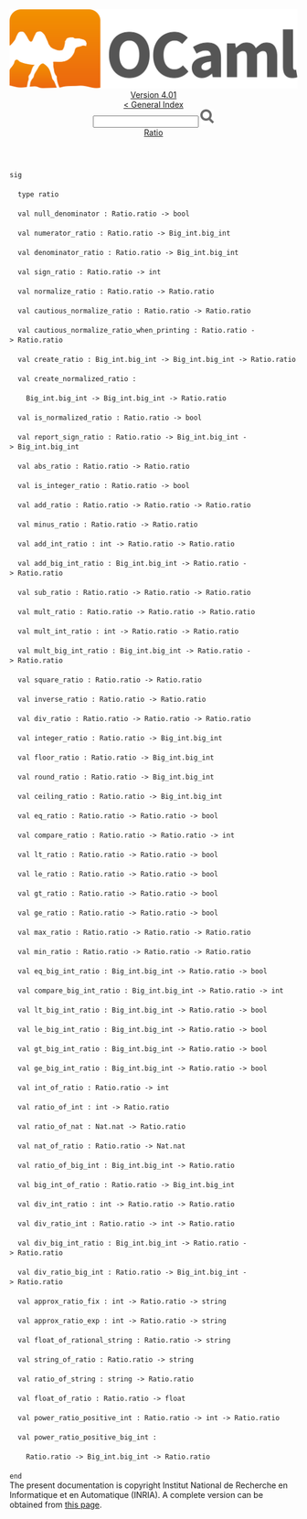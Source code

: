 <!-- ((! set title API !)) ((! set documentation !)) ((! set api !)) ((! set nobreadcrumb !)) -->
<div class="api"><header><nav class="toc brand"><a class="brand" href="https://ocaml.org/"><img src="colour-logo-gray.svg" class="svg" alt="OCaml"></a></nav><nav class="toc"><div class="toc_version"><a href="/docs" id="version-select">Version 4.01</a></div><a href="index.html">&lt; General Index</a><div class="api_search"><input type="text" name="apisearch" id="api_search" oninput="mySearch(false);" onkeypress="this.oninput();" onclick="this.oninput();" onpaste="this.oninput();">
<img src="search_icon.svg" alt="Search" class="svg" onclick="mySearch(false)"></div>
<div id="search_results"></div><div class="toc_title"><a href="Ratio.html">Ratio</a></div><ul></ul></nav></header>
<code class="code"><span class="keyword">sig</span><br>
&nbsp;&nbsp;<span class="keyword">type</span>&nbsp;ratio<br>
&nbsp;&nbsp;<span class="keyword">val</span>&nbsp;null_denominator&nbsp;:&nbsp;<span class="constructor">Ratio</span>.ratio&nbsp;<span class="keywordsign">-&gt;</span>&nbsp;bool<br>
&nbsp;&nbsp;<span class="keyword">val</span>&nbsp;numerator_ratio&nbsp;:&nbsp;<span class="constructor">Ratio</span>.ratio&nbsp;<span class="keywordsign">-&gt;</span>&nbsp;<span class="constructor">Big_int</span>.big_int<br>
&nbsp;&nbsp;<span class="keyword">val</span>&nbsp;denominator_ratio&nbsp;:&nbsp;<span class="constructor">Ratio</span>.ratio&nbsp;<span class="keywordsign">-&gt;</span>&nbsp;<span class="constructor">Big_int</span>.big_int<br>
&nbsp;&nbsp;<span class="keyword">val</span>&nbsp;sign_ratio&nbsp;:&nbsp;<span class="constructor">Ratio</span>.ratio&nbsp;<span class="keywordsign">-&gt;</span>&nbsp;int<br>
&nbsp;&nbsp;<span class="keyword">val</span>&nbsp;normalize_ratio&nbsp;:&nbsp;<span class="constructor">Ratio</span>.ratio&nbsp;<span class="keywordsign">-&gt;</span>&nbsp;<span class="constructor">Ratio</span>.ratio<br>
&nbsp;&nbsp;<span class="keyword">val</span>&nbsp;cautious_normalize_ratio&nbsp;:&nbsp;<span class="constructor">Ratio</span>.ratio&nbsp;<span class="keywordsign">-&gt;</span>&nbsp;<span class="constructor">Ratio</span>.ratio<br>
&nbsp;&nbsp;<span class="keyword">val</span>&nbsp;cautious_normalize_ratio_when_printing&nbsp;:&nbsp;<span class="constructor">Ratio</span>.ratio&nbsp;<span class="keywordsign">-&gt;</span>&nbsp;<span class="constructor">Ratio</span>.ratio<br>
&nbsp;&nbsp;<span class="keyword">val</span>&nbsp;create_ratio&nbsp;:&nbsp;<span class="constructor">Big_int</span>.big_int&nbsp;<span class="keywordsign">-&gt;</span>&nbsp;<span class="constructor">Big_int</span>.big_int&nbsp;<span class="keywordsign">-&gt;</span>&nbsp;<span class="constructor">Ratio</span>.ratio<br>
&nbsp;&nbsp;<span class="keyword">val</span>&nbsp;create_normalized_ratio&nbsp;:<br>
&nbsp;&nbsp;&nbsp;&nbsp;<span class="constructor">Big_int</span>.big_int&nbsp;<span class="keywordsign">-&gt;</span>&nbsp;<span class="constructor">Big_int</span>.big_int&nbsp;<span class="keywordsign">-&gt;</span>&nbsp;<span class="constructor">Ratio</span>.ratio<br>
&nbsp;&nbsp;<span class="keyword">val</span>&nbsp;is_normalized_ratio&nbsp;:&nbsp;<span class="constructor">Ratio</span>.ratio&nbsp;<span class="keywordsign">-&gt;</span>&nbsp;bool<br>
&nbsp;&nbsp;<span class="keyword">val</span>&nbsp;report_sign_ratio&nbsp;:&nbsp;<span class="constructor">Ratio</span>.ratio&nbsp;<span class="keywordsign">-&gt;</span>&nbsp;<span class="constructor">Big_int</span>.big_int&nbsp;<span class="keywordsign">-&gt;</span>&nbsp;<span class="constructor">Big_int</span>.big_int<br>
&nbsp;&nbsp;<span class="keyword">val</span>&nbsp;abs_ratio&nbsp;:&nbsp;<span class="constructor">Ratio</span>.ratio&nbsp;<span class="keywordsign">-&gt;</span>&nbsp;<span class="constructor">Ratio</span>.ratio<br>
&nbsp;&nbsp;<span class="keyword">val</span>&nbsp;is_integer_ratio&nbsp;:&nbsp;<span class="constructor">Ratio</span>.ratio&nbsp;<span class="keywordsign">-&gt;</span>&nbsp;bool<br>
&nbsp;&nbsp;<span class="keyword">val</span>&nbsp;add_ratio&nbsp;:&nbsp;<span class="constructor">Ratio</span>.ratio&nbsp;<span class="keywordsign">-&gt;</span>&nbsp;<span class="constructor">Ratio</span>.ratio&nbsp;<span class="keywordsign">-&gt;</span>&nbsp;<span class="constructor">Ratio</span>.ratio<br>
&nbsp;&nbsp;<span class="keyword">val</span>&nbsp;minus_ratio&nbsp;:&nbsp;<span class="constructor">Ratio</span>.ratio&nbsp;<span class="keywordsign">-&gt;</span>&nbsp;<span class="constructor">Ratio</span>.ratio<br>
&nbsp;&nbsp;<span class="keyword">val</span>&nbsp;add_int_ratio&nbsp;:&nbsp;int&nbsp;<span class="keywordsign">-&gt;</span>&nbsp;<span class="constructor">Ratio</span>.ratio&nbsp;<span class="keywordsign">-&gt;</span>&nbsp;<span class="constructor">Ratio</span>.ratio<br>
&nbsp;&nbsp;<span class="keyword">val</span>&nbsp;add_big_int_ratio&nbsp;:&nbsp;<span class="constructor">Big_int</span>.big_int&nbsp;<span class="keywordsign">-&gt;</span>&nbsp;<span class="constructor">Ratio</span>.ratio&nbsp;<span class="keywordsign">-&gt;</span>&nbsp;<span class="constructor">Ratio</span>.ratio<br>
&nbsp;&nbsp;<span class="keyword">val</span>&nbsp;sub_ratio&nbsp;:&nbsp;<span class="constructor">Ratio</span>.ratio&nbsp;<span class="keywordsign">-&gt;</span>&nbsp;<span class="constructor">Ratio</span>.ratio&nbsp;<span class="keywordsign">-&gt;</span>&nbsp;<span class="constructor">Ratio</span>.ratio<br>
&nbsp;&nbsp;<span class="keyword">val</span>&nbsp;mult_ratio&nbsp;:&nbsp;<span class="constructor">Ratio</span>.ratio&nbsp;<span class="keywordsign">-&gt;</span>&nbsp;<span class="constructor">Ratio</span>.ratio&nbsp;<span class="keywordsign">-&gt;</span>&nbsp;<span class="constructor">Ratio</span>.ratio<br>
&nbsp;&nbsp;<span class="keyword">val</span>&nbsp;mult_int_ratio&nbsp;:&nbsp;int&nbsp;<span class="keywordsign">-&gt;</span>&nbsp;<span class="constructor">Ratio</span>.ratio&nbsp;<span class="keywordsign">-&gt;</span>&nbsp;<span class="constructor">Ratio</span>.ratio<br>
&nbsp;&nbsp;<span class="keyword">val</span>&nbsp;mult_big_int_ratio&nbsp;:&nbsp;<span class="constructor">Big_int</span>.big_int&nbsp;<span class="keywordsign">-&gt;</span>&nbsp;<span class="constructor">Ratio</span>.ratio&nbsp;<span class="keywordsign">-&gt;</span>&nbsp;<span class="constructor">Ratio</span>.ratio<br>
&nbsp;&nbsp;<span class="keyword">val</span>&nbsp;square_ratio&nbsp;:&nbsp;<span class="constructor">Ratio</span>.ratio&nbsp;<span class="keywordsign">-&gt;</span>&nbsp;<span class="constructor">Ratio</span>.ratio<br>
&nbsp;&nbsp;<span class="keyword">val</span>&nbsp;inverse_ratio&nbsp;:&nbsp;<span class="constructor">Ratio</span>.ratio&nbsp;<span class="keywordsign">-&gt;</span>&nbsp;<span class="constructor">Ratio</span>.ratio<br>
&nbsp;&nbsp;<span class="keyword">val</span>&nbsp;div_ratio&nbsp;:&nbsp;<span class="constructor">Ratio</span>.ratio&nbsp;<span class="keywordsign">-&gt;</span>&nbsp;<span class="constructor">Ratio</span>.ratio&nbsp;<span class="keywordsign">-&gt;</span>&nbsp;<span class="constructor">Ratio</span>.ratio<br>
&nbsp;&nbsp;<span class="keyword">val</span>&nbsp;integer_ratio&nbsp;:&nbsp;<span class="constructor">Ratio</span>.ratio&nbsp;<span class="keywordsign">-&gt;</span>&nbsp;<span class="constructor">Big_int</span>.big_int<br>
&nbsp;&nbsp;<span class="keyword">val</span>&nbsp;floor_ratio&nbsp;:&nbsp;<span class="constructor">Ratio</span>.ratio&nbsp;<span class="keywordsign">-&gt;</span>&nbsp;<span class="constructor">Big_int</span>.big_int<br>
&nbsp;&nbsp;<span class="keyword">val</span>&nbsp;round_ratio&nbsp;:&nbsp;<span class="constructor">Ratio</span>.ratio&nbsp;<span class="keywordsign">-&gt;</span>&nbsp;<span class="constructor">Big_int</span>.big_int<br>
&nbsp;&nbsp;<span class="keyword">val</span>&nbsp;ceiling_ratio&nbsp;:&nbsp;<span class="constructor">Ratio</span>.ratio&nbsp;<span class="keywordsign">-&gt;</span>&nbsp;<span class="constructor">Big_int</span>.big_int<br>
&nbsp;&nbsp;<span class="keyword">val</span>&nbsp;eq_ratio&nbsp;:&nbsp;<span class="constructor">Ratio</span>.ratio&nbsp;<span class="keywordsign">-&gt;</span>&nbsp;<span class="constructor">Ratio</span>.ratio&nbsp;<span class="keywordsign">-&gt;</span>&nbsp;bool<br>
&nbsp;&nbsp;<span class="keyword">val</span>&nbsp;compare_ratio&nbsp;:&nbsp;<span class="constructor">Ratio</span>.ratio&nbsp;<span class="keywordsign">-&gt;</span>&nbsp;<span class="constructor">Ratio</span>.ratio&nbsp;<span class="keywordsign">-&gt;</span>&nbsp;int<br>
&nbsp;&nbsp;<span class="keyword">val</span>&nbsp;lt_ratio&nbsp;:&nbsp;<span class="constructor">Ratio</span>.ratio&nbsp;<span class="keywordsign">-&gt;</span>&nbsp;<span class="constructor">Ratio</span>.ratio&nbsp;<span class="keywordsign">-&gt;</span>&nbsp;bool<br>
&nbsp;&nbsp;<span class="keyword">val</span>&nbsp;le_ratio&nbsp;:&nbsp;<span class="constructor">Ratio</span>.ratio&nbsp;<span class="keywordsign">-&gt;</span>&nbsp;<span class="constructor">Ratio</span>.ratio&nbsp;<span class="keywordsign">-&gt;</span>&nbsp;bool<br>
&nbsp;&nbsp;<span class="keyword">val</span>&nbsp;gt_ratio&nbsp;:&nbsp;<span class="constructor">Ratio</span>.ratio&nbsp;<span class="keywordsign">-&gt;</span>&nbsp;<span class="constructor">Ratio</span>.ratio&nbsp;<span class="keywordsign">-&gt;</span>&nbsp;bool<br>
&nbsp;&nbsp;<span class="keyword">val</span>&nbsp;ge_ratio&nbsp;:&nbsp;<span class="constructor">Ratio</span>.ratio&nbsp;<span class="keywordsign">-&gt;</span>&nbsp;<span class="constructor">Ratio</span>.ratio&nbsp;<span class="keywordsign">-&gt;</span>&nbsp;bool<br>
&nbsp;&nbsp;<span class="keyword">val</span>&nbsp;max_ratio&nbsp;:&nbsp;<span class="constructor">Ratio</span>.ratio&nbsp;<span class="keywordsign">-&gt;</span>&nbsp;<span class="constructor">Ratio</span>.ratio&nbsp;<span class="keywordsign">-&gt;</span>&nbsp;<span class="constructor">Ratio</span>.ratio<br>
&nbsp;&nbsp;<span class="keyword">val</span>&nbsp;min_ratio&nbsp;:&nbsp;<span class="constructor">Ratio</span>.ratio&nbsp;<span class="keywordsign">-&gt;</span>&nbsp;<span class="constructor">Ratio</span>.ratio&nbsp;<span class="keywordsign">-&gt;</span>&nbsp;<span class="constructor">Ratio</span>.ratio<br>
&nbsp;&nbsp;<span class="keyword">val</span>&nbsp;eq_big_int_ratio&nbsp;:&nbsp;<span class="constructor">Big_int</span>.big_int&nbsp;<span class="keywordsign">-&gt;</span>&nbsp;<span class="constructor">Ratio</span>.ratio&nbsp;<span class="keywordsign">-&gt;</span>&nbsp;bool<br>
&nbsp;&nbsp;<span class="keyword">val</span>&nbsp;compare_big_int_ratio&nbsp;:&nbsp;<span class="constructor">Big_int</span>.big_int&nbsp;<span class="keywordsign">-&gt;</span>&nbsp;<span class="constructor">Ratio</span>.ratio&nbsp;<span class="keywordsign">-&gt;</span>&nbsp;int<br>
&nbsp;&nbsp;<span class="keyword">val</span>&nbsp;lt_big_int_ratio&nbsp;:&nbsp;<span class="constructor">Big_int</span>.big_int&nbsp;<span class="keywordsign">-&gt;</span>&nbsp;<span class="constructor">Ratio</span>.ratio&nbsp;<span class="keywordsign">-&gt;</span>&nbsp;bool<br>
&nbsp;&nbsp;<span class="keyword">val</span>&nbsp;le_big_int_ratio&nbsp;:&nbsp;<span class="constructor">Big_int</span>.big_int&nbsp;<span class="keywordsign">-&gt;</span>&nbsp;<span class="constructor">Ratio</span>.ratio&nbsp;<span class="keywordsign">-&gt;</span>&nbsp;bool<br>
&nbsp;&nbsp;<span class="keyword">val</span>&nbsp;gt_big_int_ratio&nbsp;:&nbsp;<span class="constructor">Big_int</span>.big_int&nbsp;<span class="keywordsign">-&gt;</span>&nbsp;<span class="constructor">Ratio</span>.ratio&nbsp;<span class="keywordsign">-&gt;</span>&nbsp;bool<br>
&nbsp;&nbsp;<span class="keyword">val</span>&nbsp;ge_big_int_ratio&nbsp;:&nbsp;<span class="constructor">Big_int</span>.big_int&nbsp;<span class="keywordsign">-&gt;</span>&nbsp;<span class="constructor">Ratio</span>.ratio&nbsp;<span class="keywordsign">-&gt;</span>&nbsp;bool<br>
&nbsp;&nbsp;<span class="keyword">val</span>&nbsp;int_of_ratio&nbsp;:&nbsp;<span class="constructor">Ratio</span>.ratio&nbsp;<span class="keywordsign">-&gt;</span>&nbsp;int<br>
&nbsp;&nbsp;<span class="keyword">val</span>&nbsp;ratio_of_int&nbsp;:&nbsp;int&nbsp;<span class="keywordsign">-&gt;</span>&nbsp;<span class="constructor">Ratio</span>.ratio<br>
&nbsp;&nbsp;<span class="keyword">val</span>&nbsp;ratio_of_nat&nbsp;:&nbsp;<span class="constructor">Nat</span>.nat&nbsp;<span class="keywordsign">-&gt;</span>&nbsp;<span class="constructor">Ratio</span>.ratio<br>
&nbsp;&nbsp;<span class="keyword">val</span>&nbsp;nat_of_ratio&nbsp;:&nbsp;<span class="constructor">Ratio</span>.ratio&nbsp;<span class="keywordsign">-&gt;</span>&nbsp;<span class="constructor">Nat</span>.nat<br>
&nbsp;&nbsp;<span class="keyword">val</span>&nbsp;ratio_of_big_int&nbsp;:&nbsp;<span class="constructor">Big_int</span>.big_int&nbsp;<span class="keywordsign">-&gt;</span>&nbsp;<span class="constructor">Ratio</span>.ratio<br>
&nbsp;&nbsp;<span class="keyword">val</span>&nbsp;big_int_of_ratio&nbsp;:&nbsp;<span class="constructor">Ratio</span>.ratio&nbsp;<span class="keywordsign">-&gt;</span>&nbsp;<span class="constructor">Big_int</span>.big_int<br>
&nbsp;&nbsp;<span class="keyword">val</span>&nbsp;div_int_ratio&nbsp;:&nbsp;int&nbsp;<span class="keywordsign">-&gt;</span>&nbsp;<span class="constructor">Ratio</span>.ratio&nbsp;<span class="keywordsign">-&gt;</span>&nbsp;<span class="constructor">Ratio</span>.ratio<br>
&nbsp;&nbsp;<span class="keyword">val</span>&nbsp;div_ratio_int&nbsp;:&nbsp;<span class="constructor">Ratio</span>.ratio&nbsp;<span class="keywordsign">-&gt;</span>&nbsp;int&nbsp;<span class="keywordsign">-&gt;</span>&nbsp;<span class="constructor">Ratio</span>.ratio<br>
&nbsp;&nbsp;<span class="keyword">val</span>&nbsp;div_big_int_ratio&nbsp;:&nbsp;<span class="constructor">Big_int</span>.big_int&nbsp;<span class="keywordsign">-&gt;</span>&nbsp;<span class="constructor">Ratio</span>.ratio&nbsp;<span class="keywordsign">-&gt;</span>&nbsp;<span class="constructor">Ratio</span>.ratio<br>
&nbsp;&nbsp;<span class="keyword">val</span>&nbsp;div_ratio_big_int&nbsp;:&nbsp;<span class="constructor">Ratio</span>.ratio&nbsp;<span class="keywordsign">-&gt;</span>&nbsp;<span class="constructor">Big_int</span>.big_int&nbsp;<span class="keywordsign">-&gt;</span>&nbsp;<span class="constructor">Ratio</span>.ratio<br>
&nbsp;&nbsp;<span class="keyword">val</span>&nbsp;approx_ratio_fix&nbsp;:&nbsp;int&nbsp;<span class="keywordsign">-&gt;</span>&nbsp;<span class="constructor">Ratio</span>.ratio&nbsp;<span class="keywordsign">-&gt;</span>&nbsp;string<br>
&nbsp;&nbsp;<span class="keyword">val</span>&nbsp;approx_ratio_exp&nbsp;:&nbsp;int&nbsp;<span class="keywordsign">-&gt;</span>&nbsp;<span class="constructor">Ratio</span>.ratio&nbsp;<span class="keywordsign">-&gt;</span>&nbsp;string<br>
&nbsp;&nbsp;<span class="keyword">val</span>&nbsp;float_of_rational_string&nbsp;:&nbsp;<span class="constructor">Ratio</span>.ratio&nbsp;<span class="keywordsign">-&gt;</span>&nbsp;string<br>
&nbsp;&nbsp;<span class="keyword">val</span>&nbsp;string_of_ratio&nbsp;:&nbsp;<span class="constructor">Ratio</span>.ratio&nbsp;<span class="keywordsign">-&gt;</span>&nbsp;string<br>
&nbsp;&nbsp;<span class="keyword">val</span>&nbsp;ratio_of_string&nbsp;:&nbsp;string&nbsp;<span class="keywordsign">-&gt;</span>&nbsp;<span class="constructor">Ratio</span>.ratio<br>
&nbsp;&nbsp;<span class="keyword">val</span>&nbsp;float_of_ratio&nbsp;:&nbsp;<span class="constructor">Ratio</span>.ratio&nbsp;<span class="keywordsign">-&gt;</span>&nbsp;float<br>
&nbsp;&nbsp;<span class="keyword">val</span>&nbsp;power_ratio_positive_int&nbsp;:&nbsp;<span class="constructor">Ratio</span>.ratio&nbsp;<span class="keywordsign">-&gt;</span>&nbsp;int&nbsp;<span class="keywordsign">-&gt;</span>&nbsp;<span class="constructor">Ratio</span>.ratio<br>
&nbsp;&nbsp;<span class="keyword">val</span>&nbsp;power_ratio_positive_big_int&nbsp;:<br>
&nbsp;&nbsp;&nbsp;&nbsp;<span class="constructor">Ratio</span>.ratio&nbsp;<span class="keywordsign">-&gt;</span>&nbsp;<span class="constructor">Big_int</span>.big_int&nbsp;<span class="keywordsign">-&gt;</span>&nbsp;<span class="constructor">Ratio</span>.ratio<br>
<span class="keyword">end</span></code><div class="copyright">The present documentation is copyright Institut National de Recherche en Informatique et en Automatique (INRIA). A complete version can be obtained from <a href="http://caml.inria.fr/pub/docs/manual-ocaml/">this page</a>.</div></div>